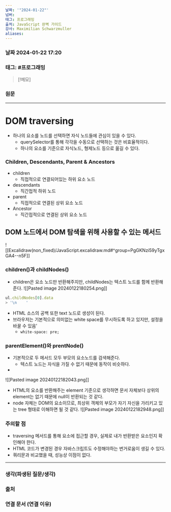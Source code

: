 ```yaml
---
날짜: '"2024-01-22"'
넘버: 
태그: 프로그래밍
출처: JavaScript 완벽 가이드
강사: Maximilian Schwarzmuller
aliases:
---
```

### 날짜  2024-01-22 17:20

### 태그: #프로그래밍 

>[!메모]
>

### 원문
---
# DOM traversing
- 하나의 요소를 노드를 선택하면 자식 노드들에 관심이 있을 수 있다.
	- querySelector를 통해 각각을 수동으로 선택하는 것은 비효율적이다.
	- 하나의 요소를 기준으로 자식노드, 형제노드 등으로 옮길 수 있다.
### Children, Descendants, Parent & Ancestors
- children
	- 직접적으로 연결되어있는 하위 요소 노드
- descendants
	- 직간접적 하위 노드
- parent
	- 직접적으로 연결된 상위 요소 노드
- Ancestor
	- 직간접적으로 연결된 상위 요소 노드
## DOM 노드에서 DOM 탐색을 위해 사용할 수 있는 메서드
![[Excalidraw(non_fixed)/JavaScript.excalidraw.md#^group=PgGKNzi59yTgxGA4--n5F]]
### children()과 childNodes()
- children은 요소 노드만 반환해주지만, childNodes는 텍스트 노드를 함께 반환해준다.
![[Pasted image 20240122180254.png]]
```js
ul.childNodes[0].data
> '\n    '
```
- HTML 소스의 공백 또한 text 노드로 생성이 된다.
- 브라우저는 기본적으로 의미없는 white space를 무시하도록 하고 있지만, 설정을 바꿀 수 있음'
	- `white-space: pre;`
### parentElement()와 prentNode()
- 기본적으로 두 메서드 모두 부모의 요소노드를 검색해준다.
	- 텍스트 노드는 자식을 가질 수 없기 때문에 동작이 비슷하다.
- 
![[Pasted image 20240122182043.png]]
- HTML의 요소를 반환해주는 element 기준으로 생각하면 문서 자체보다 상위의 element는 없기 때문에 null이 반환되는 것 같다.
- node 자체는 DOM의 요소이므로, 최상위 객체의 부모가 자기 자신을 가리키고 있는 tree 형태로 이해하면 될 것 같다.
![[Pasted image 20240122182948.png]]
### 주의할 점
- traversing 메서드를 통해 요소에 접근할 경우, 실제로 내가 반환받은 요소인지 확인해야 한다.
- HTML 코드가 변경된 경우 자바스크립트도 수정해야하는 번거로움이 생길 수 있다.
- 쿼리문과 비교했을 때, 성능상 이점이 없다.
---
### 생각(파생된 질문/생각)

### 출처

### 연결 문서 (연결 이유)
